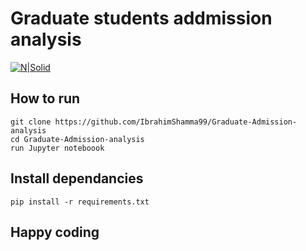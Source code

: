 # Graduate students addmission analysis

[![N|Solid](https://avatars2.githubusercontent.com/u/54553291?s=400&u=7716886bd9a25af10fdb1f8240787ec9c806b3ce&v=4)](https://ibrahim-app-portfolio.herokuapp.com)

## How to run 
```
git clone https://github.com/IbrahimShamma99/Graduate-Admission-analysis
cd Graduate-Admission-analysis
run Jupyter noteboook
```

## Install dependancies
```
pip install -r requirements.txt
```

## Happy coding